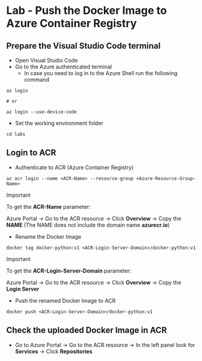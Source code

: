# Lab - Push the Docker Image to Azure Container Registry

## Prepare the Visual Studio Code terminal

* Open Visual Studio Code
* Go to the Azure authenticated terminal
  * In case you need to log in to the Azure Shell run the following command

```shell
az login

# or

az login --use-device-code
```

* Set the working environment folder

```shell
cd labs
```

## Login to ACR

* Authenticate to ACR (Azure Container Registry)

```shell
az acr login --name <ACR-Name> --resource-group <Azure-Resource-Group-Name>
```

> [!IMPORTANT]
> To get the **ACR-Name** parameter:
>
> Azure Portal -> Go to the ACR resource -> Click **Overview** -> Copy the **NAME** (The NAME does not include the domain name **azurecr.io**)

* Rename the Docker Image

```shell
docker tag docker-python:v1 <ACR-Login-Server-Domain>/docker-python:v1
```

> [!IMPORTANT]
> To get the **ACR-Login-Server-Domain** parameter:
>
> Azure Portal -> Go to the ACR resource -> Click **Overview** -> Copy the **Login Server**

* Push the renamed Docker Image to ACR

```shell
docker push <ACR-Login-Server-Domain>/docker-python:v1
```

## Check the uploaded Docker Image in ACR

* Go to Azure Portal -> Go to the ACR resource -> In the left panel look for **Services** -> Click **Repositories**
